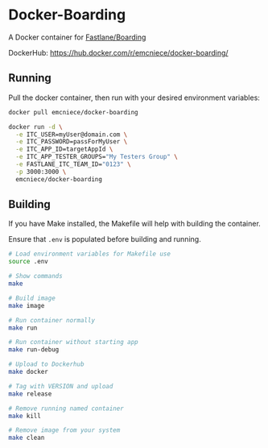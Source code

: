 # Docker-Boarding

A Docker container for [Fastlane/Boarding](https://github.com/fastlane/boarding/)

DockerHub: https://hub.docker.com/r/emcniece/docker-boarding/

## Running

Pull the docker container, then run with your desired environment variables:

```sh
docker pull emcniece/docker-boarding

docker run -d \
  -e ITC_USER=myUser@domain.com \
  -e ITC_PASSWORD=passForMyUser \
  -e ITC_APP_ID=targetAppId \
  -e ITC_APP_TESTER_GROUPS="My Testers Group" \
  -e FASTLANE_ITC_TEAM_ID="0123" \
  -p 3000:3000 \
  emcniece/docker-boarding
```

## Building

If you have Make installed, the Makefile will help with building the container.

Ensure that `.env` is populated before building and running.

```sh
# Load environment variables for Makefile use
source .env

# Show commands
make

# Build image
make image

# Run container normally
make run

# Run container without starting app
make run-debug

# Upload to Dockerhub
make docker

# Tag with VERSION and upload
make release

# Remove running named container
make kill

# Remove image from your system
make clean
